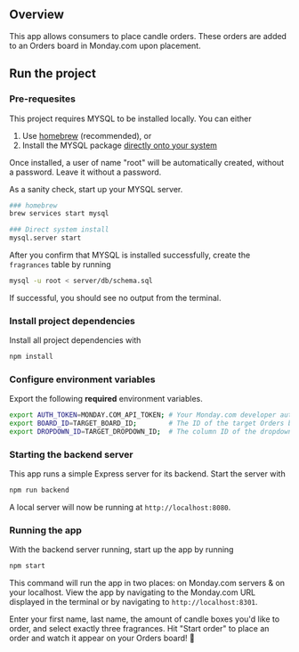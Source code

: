 ## Overview
This app allows consumers to place candle orders. These orders are added to an Orders board in Monday.com upon placement.

## Run the project

### Pre-requesites
This project requires MYSQL to be installed locally. You can either
1. Use [homebrew](https://formulae.brew.sh/formula/mysql) (recommended), or
2. Install the MYSQL package [directly onto your system](https://dev.mysql.com/doc/mysql-installation-excerpt/8.0/en/)

Once installed, a user of name "root" will be automatically created, without a password. Leave it without a password.

As a sanity check, start up your MYSQL server.
``` sh
### homebrew
brew services start mysql

### Direct system install
mysql.server start
```

After you confirm that MYSQL is installed successfully, create the `fragrances` table by running
``` sh
mysql -u root < server/db/schema.sql
```
If successful, you should see no output from the terminal.

### Install project dependencies
Install all project dependencies with
``` sh
npm install
```

### Configure environment variables
Export the following **required** environment variables.

``` sh
export AUTH_TOKEN=MONDAY.COM_API_TOKEN; # Your Monday.com developer auth token
export BOARD_ID=TARGET_BOARD_ID;        # The ID of the target Orders board
export DROPDOWN_ID=TARGET_DROPDOWN_ID;  # The column ID of the dropdown menu where fragrances will be listed per order
```

### Starting the backend server
This app runs a simple Express server for its backend. Start the server with
``` sh
npm run backend
```
A local server will now be running at `http://localhost:8080`.

### Running the app
With the backend server running, start up the app by running
``` sh
npm start
```
This command will run the app in two places: on Monday.com servers & on your localhost.
View the app by navigating to the Monday.com URL displayed in the terminal or by navigating to `http://localhost:8301`.

Enter your first name, last name, the amount of candle boxes you'd like to order, and select exactly three fragrances. Hit "Start order" to place an order and watch it appear on your Orders board! 🎉
